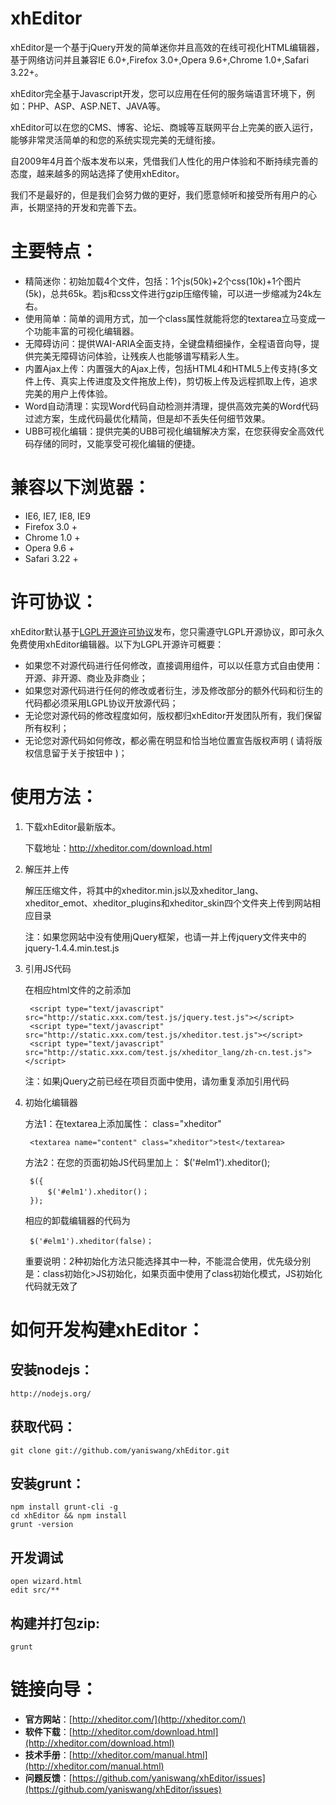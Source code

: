 xhEditor
=================

xhEditor是一个基于jQuery开发的简单迷你并且高效的在线可视化HTML编辑器，基于网络访问并且兼容IE 6.0+,Firefox 3.0+,Opera 9.6+,Chrome 1.0+,Safari 3.22+。

xhEditor完全基于Javascript开发，您可以应用在任何的服务端语言环境下，例如：PHP、ASP、ASP.NET、JAVA等。

xhEditor可以在您的CMS、博客、论坛、商城等互联网平台上完美的嵌入运行，能够非常灵活简单的和您的系统实现完美的无缝衔接。

自2009年4月首个版本发布以来，凭借我们人性化的用户体验和不断持续完善的态度，越来越多的网站选择了使用xhEditor。

我们不是最好的，但是我们会努力做的更好，我们愿意倾听和接受所有用户的心声，长期坚持的开发和完善下去。


主要特点：
=================

* 精简迷你：初始加载4个文件，包括：1个js(50k)+2个css(10k)+1个图片(5k)，总共65k。若js和css文件进行gzip压缩传输，可以进一步缩减为24k左右。
* 使用简单：简单的调用方式，加一个class属性就能将您的textarea立马变成一个功能丰富的可视化编辑器。
* 无障碍访问：提供WAI-ARIA全面支持，全键盘精细操作，全程语音向导，提供完美无障碍访问体验，让残疾人也能够谱写精彩人生。
* 内置Ajax上传：内置强大的Ajax上传，包括HTML4和HTML5上传支持(多文件上传、真实上传进度及文件拖放上传)，剪切板上传及远程抓取上传，追求完美的用户上传体验。
* Word自动清理：实现Word代码自动检测并清理，提供高效完美的Word代码过滤方案，生成代码最优化精简，但是却不丢失任何细节效果。
* UBB可视化编辑：提供完美的UBB可视化编辑解决方案，在您获得安全高效代码存储的同时，又能享受可视化编辑的便捷。

兼容以下浏览器：
=================

* IE6, IE7, IE8, IE9
* Firefox 3.0 +
* Chrome 1.0 +
* Opera 9.6 +
* Safari 3.22 +

许可协议：
=================

xhEditor默认基于[LGPL开源许可协议](http://xheditor.com/license/lgpl.txt)发布，您只需遵守LGPL开源协议，即可永久免费使用xhEditor编辑器。以下为LGPL开源许可概要：

* 如果您不对源代码进行任何修改，直接调用组件，可以以任意方式自由使用：开源、非开源、商业及非商业；
* 如果您对源代码进行任何的修改或者衍生，涉及修改部分的额外代码和衍生的代码都必须采用LGPL协议开放源代码；
* 无论您对源代码的修改程度如何，版权都归xhEditor开发团队所有，我们保留所有权利；
* 无论您对源代码如何修改，都必需在明显和恰当地位置宣告版权声明 ( 请将版权信息留于关于按钮中 )；

使用方法：
=================

1. 下载xhEditor最新版本。
 
    下载地址：http://xheditor.com/download.html

2. 解压并上传

    解压压缩文件，将其中的xheditor.min.js以及xheditor_lang、xheditor_emot、xheditor_plugins和xheditor_skin四个文件夹上传到网站相应目录

    注：如果您网站中没有使用jQuery框架，也请一并上传jquery文件夹中的jquery-1.4.4.min.test.js

3. 引用JS代码

    在相应html文件的</head>之前添加

        <script type="text/javascript" src="http://static.xxx.com/test.js/jquery.test.js"></script>
        <script type="text/javascript" src="http://static.xxx.com/test.js/xheditor.test.js"></script>
        <script type="text/javascript" src="http://static.xxx.com/test.js/xheditor_lang/zh-cn.test.js"></script>

    注：如果jQuery之前已经在项目页面中使用，请勿重复添加引用代码

4. 初始化编辑器

    方法1：在textarea上添加属性： class="xheditor"
        
        <textarea name="content" class="xheditor">test</textarea>

    方法2：在您的页面初始JS代码里加上： $('#elm1').xheditor();

        $({
            $('#elm1').xheditor()；
        });

    相应的卸载编辑器的代码为

        $('#elm1').xheditor(false)；


    重要说明：2种初始化方法只能选择其中一种，不能混合使用，优先级分别是：class初始化>JS初始化，如果页面中使用了class初始化模式，JS初始化代码就无效了

如何开发构建xhEditor：
=================

安装nodejs：
-----------------

    http://nodejs.org/

获取代码：
-----------------

    git clone git://github.com/yaniswang/xhEditor.git

安装grunt：
-----------------

    npm install grunt-cli -g
    cd xhEditor && npm install
    grunt -version

开发调试
---------------

    open wizard.html
    edit src/**

构建并打包zip:
-----------------

    grunt


链接向导：
=================

* **官方网站**：[http://xheditor.com/](http://xheditor.com/)
* **软件下载**：[http://xheditor.com/download.html](http://xheditor.com/download.html)
* **技术手册**：[http://xheditor.com/manual.html](http://xheditor.com/manual.html)
* **问题反馈**：[https://github.com/yaniswang/xhEditor/issues](https://github.com/yaniswang/xhEditor/issues)
